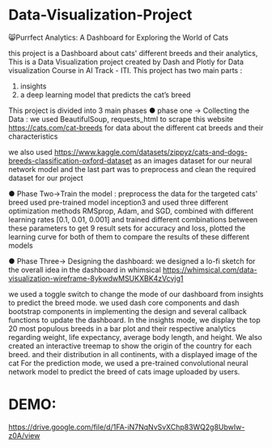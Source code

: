 # Data-Visualization-Project
😸Purrfect Analytics: A Dashboard for Exploring the World of Cats

this project is a Dashboard about cats' different breeds and their analytics,
This is a Data Visualization project created by Dash and Plotly for Data visualization Course in AI Track - ITI. This project has two main parts : 
1.	insights
2.	a deep learning model that predicts the cat’s breed

This project is divided into 3 main phases
●	phase one → Collecting the Data : 
we used BeautifulSoup, requests_html to scrape this website https://cats.com/cat-breeds for data about the different cat breeds and their characteristics 

we also used https://www.kaggle.com/datasets/zippyz/cats-and-dogs-breeds-classification-oxford-dataset 
as an images dataset for our neural network model
and the last part was to preprocess and clean the required dataset for our project



●	Phase Two→Train the model :
preprocess the data for the targeted cats' breed
used pre-trained model inception3 
and used three different optimization methods RMSprop, Adam, and SGD, combined with different learning rates [0.1, 0.01, 0.001]
and trained different combinations between these parameters to get 9 result sets for accuracy and loss, plotted the learning curve for both of them to compare the results of these different models



●	Phase Three→ Designing the dashboard:
we designed a lo-fi sketch for the overall idea in the dashboard in whimsical 
https://whimsical.com/data-visualization-wireframe-8ykwdwMSUKXBK4zVcvjg1


we used a toggle switch to change the mode of our dashboard from insights to predict the breed mode. 
we used dash core components and dash bootstrap components in implementing the design and several callback functions 
to update the dashboard. In the insights mode, we display the top 20 most populous breeds in a bar plot and their respective analytics regarding weight, life expectancy, average body length, and height. We also created an interactive treemap to show the origin of the country for each breed. and their distribution in all continents, with a displayed image of the cat
 For the prediction mode, we used a pre-trained convolutional neural network model to predict the breed of cats image uploaded by users.
 
 # DEMO:
https://drive.google.com/file/d/1FA-iN7NqNvSvXChp83WQ2g8UbwIw-z0A/view 
